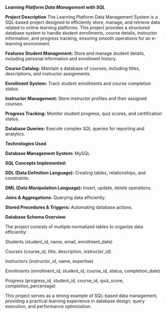 ***Learning Platform Data Management with SQL***

**Project Description**
The Learning Platform Data Management System is a SQL-based project designed to efficiently store, manage, and retrieve data related to online learning platforms. This project provides a structured database system to handle student enrollments, course details, instructor information, and progress tracking, ensuring smooth operations for an e-learning environment.

**Features**
**Student Management:** Store and manage student details, including personal information and enrollment history.

**Course Catalog:** Maintain a database of courses, including titles, descriptions, and instructor assignments.

**Enrollment System:** Track student enrollments and course completion status.

**Instructor Management:** Store instructor profiles and their assigned courses.

**Progress Tracking:** Monitor student progress, quiz scores, and certification status.

**Database Queries:** Execute complex SQL queries for reporting and analytics.

**Technologies Used**

**Database Management System:** MySQL

**SQL Concepts Implemented:**

**DDL (Data Definition Language):** Creating tables, relationships, and constraints.

**DML (Data Manipulation Language):** Insert, update, delete operations.

**Joins & Aggregations:** Querying data efficiently.

**Stored Procedures & Triggers:** Automating database actions.

**Database Schema Overview**

The project consists of multiple normalized tables to organize data efficiently:

Students (student_id, name, email, enrollment_date)

Courses (course_id, title, description, instructor_id)

Instructors (instructor_id, name, expertise)

Enrollments (enrollment_id, student_id, course_id, status, completion_date)

Progress (progress_id, student_id, course_id, quiz_score, completion_percentage)

This project serves as a strong example of SQL-based data management, providing a practical learning experience in database design, query execution, and performance optimization.


